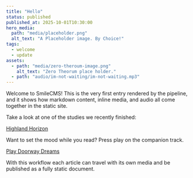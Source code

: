 ```yaml
---
title: "Hello"
status: published
published_at: 2025-10-01T10:30:00
hero_media:
  path: "media/placeholder.png"
  alt_text: "A Placeholder image. By Choice!"
tags:
  - welcome
  - update
assets:
  - path: "media/zero-theroum-image.png"
    alt_text: "Zero Theorum place holder."
  - path: "audio/im-not-waiting/im-not-waiting.mp3"
---
```


Welcome to SmileCMS! This is the very first entry rendered by the pipeline, and it
shows how markdown content, inline media, and audio all come together in the
static site.

Take a look at one of the studies we recently finished:

[Highland Horizon](img:media/zero-theroum-image.png)

Want to set the mood while you read? Press play on the companion track.

[Play Doorway Dreams](audio:audio/im-not-waiting/im-not-waiting.mp3)

With this workflow each article can travel with its own media and be published
as a fully static document.
